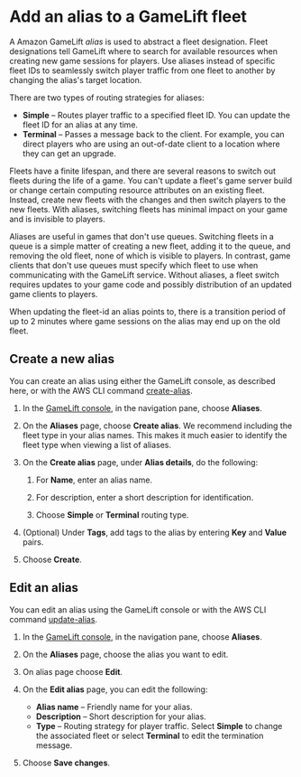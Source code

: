# Add an alias to a GameLift fleet<a name="aliases-creating"></a>

A Amazon GameLift *alias* is used to abstract a fleet designation\. Fleet designations tell GameLift where to search for available resources when creating new game sessions for players\. Use aliases instead of specific fleet IDs to seamlessly switch player traffic from one fleet to another by changing the alias's target location\. 

There are two types of routing strategies for aliases:
+ **Simple** – Routes player traffic to a specified fleet ID\. You can update the fleet ID for an alias at any time\.
+ **Terminal** – Passes a message back to the client\. For example, you can direct players who are using an out\-of\-date client to a location where they can get an upgrade\. 

Fleets have a finite lifespan, and there are several reasons to switch out fleets during the life of a game\. You can't update a fleet's game server build or change certain computing resource attributes on an existing fleet\. Instead, create new fleets with the changes and then switch players to the new fleets\. With aliases, switching fleets has minimal impact on your game and is invisible to players\.

Aliases are useful in games that don't use queues\. Switching fleets in a queue is a simple matter of creating a new fleet, adding it to the queue, and removing the old fleet, none of which is visible to players\. In contrast, game clients that don't use queues must specify which fleet to use when communicating with the GameLift service\. Without aliases, a fleet switch requires updates to your game code and possibly distribution of an updated game clients to players\.

When updating the fleet\-id an alias points to, there is a transition period of up to 2 minutes where game sessions on the alias may end up on the old fleet\.

## Create a new alias<a name="aliases-creating-new"></a>

You can create an alias using either the GameLift console, as described here, or with the AWS CLI command [create\-alias](https://docs.aws.amazon.com/cli/latest/reference/gamelift/create-alias.html)\.

1. In the [GameLift console](https://console.aws.amazon.com/gamelift/), in the navigation pane, choose **Aliases**\.

1. On the **Aliases** page, choose **Create alias**\. We recommend including the fleet type in your alias names\. This makes it much easier to identify the fleet type when viewing a list of aliases\.

1. On the **Create alias** page, under **Alias details**, do the following:

   1. For **Name**, enter an alias name\.

   1. For description, enter a short description for identification\.

   1. Choose **Simple** or **Terminal** routing type\.

1. \(Optional\) Under **Tags**, add tags to the alias by entering **Key** and **Value** pairs\.

1. Choose **Create**\.

## Edit an alias<a name="aliases-editing"></a>

You can edit an alias using the GameLift console or with the AWS CLI command [update\-alias](https://docs.aws.amazon.com/cli/latest/reference/gamelift/update-alias.html)\.

1. In the [GameLift console](https://console.aws.amazon.com/gamelift/), in the navigation pane, choose **Aliases**\.

1. On the **Aliases** page, choose the alias you want to edit\.

1. On alias page choose **Edit**\.

1. On the **Edit alias** page, you can edit the following:
   + **Alias name** – Friendly name for your alias\.
   + **Description** – Short description for your alias\.
   + **Type** – Routing strategy for player traffic\. Select **Simple** to change the associated fleet or select **Terminal** to edit the termination message\.

1. Choose **Save changes**\.